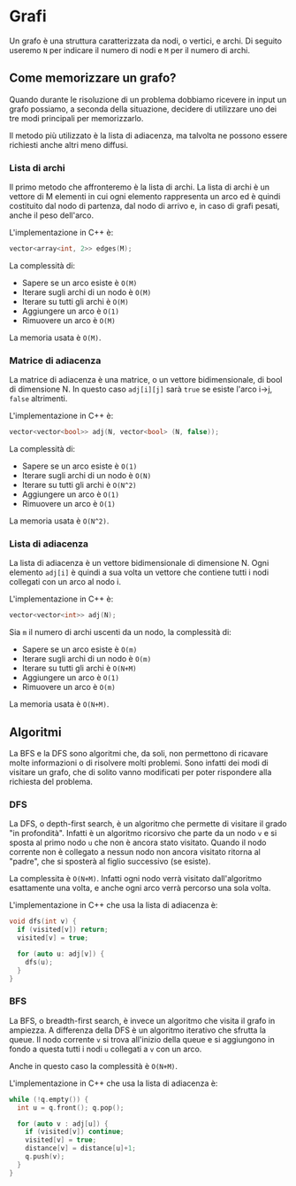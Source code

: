 # Grafi
Un grafo è una struttura caratterizzata da nodi, o vertici, e archi. Di seguito useremo ```N``` per indicare il numero di nodi e ```M``` per il numero di archi.

## Come memorizzare un grafo?
Quando durante le risoluzione di un problema dobbiamo ricevere in input un grafo possiamo, a seconda della situazione, decidere di utilizzare uno dei tre modi principali per memorizzarlo.

Il metodo più utilizzato è la lista di adiacenza, ma talvolta ne possono essere richiesti anche altri meno diffusi.

### Lista di archi
Il primo metodo che affronteremo è la lista di archi. La lista di archi è un vettore di M elementi in cui ogni elemento rappresenta un arco ed è quindi costituito dal nodo di partenza, dal nodo di arrivo e, in caso di grafi pesati, anche il peso dell'arco.

L'implementazione in C++ è:
```cpp
vector<array<int, 2>> edges(M);
```

La complessità di:
 - Sapere se un arco esiste è ```O(M)```
 - Iterare sugli archi di un nodo è ```O(M)```
 - Iterare su tutti gli archi è ```O(M)```
 - Aggiungere un arco è ```O(1)```
 - Rimuovere un arco è ```O(M)```

La memoria usata è ```O(M)```.

### Matrice di adiacenza
La matrice di adiacenza è una matrice, o un vettore bidimensionale, di bool di dimensione N. In questo caso ```adj[i][j]``` sarà ```true``` se esiste l'arco i->j, ```false``` altrimenti.

L'implementazione in C++ è:
```cpp
vector<vector<bool>> adj(N, vector<bool> (N, false));
```

La complessità di:
 - Sapere se un arco esiste è ```O(1)```
 - Iterare sugli archi di un nodo è ```O(N)```
 - Iterare su tutti gli archi è ```O(N^2)```
 - Aggiungere un arco è ```O(1)```
 - Rimuovere un arco è ```O(1)```

La memoria usata è ```O(N^2)```.

### Lista di adiacenza
La lista di adiacenza è un vettore bidimensionale di dimensione N. Ogni elemento  ```adj[i]``` è quindi a sua volta un vettore che contiene tutti i nodi collegati con un arco al nodo i.

L'implementazione in C++ è:
```cpp
vector<vector<int>> adj(N);
```

Sia ```m``` il numero di archi uscenti da un nodo, la complessità di:
 - Sapere se un arco esiste è ```O(m)```
 - Iterare sugli archi di un nodo è ```O(m)```
 - Iterare su tutti gli archi è ```O(N+M)```
 - Aggiungere un arco è ```O(1)```
 - Rimuovere un arco è ```O(m)```

La memoria usata è ```O(N+M)```.

## Algoritmi
La BFS e la DFS sono algoritmi che, da soli, non permettono di ricavare molte informazioni o di risolvere molti problemi. Sono infatti dei modi di visitare un grafo, che di solito vanno modificati per poter rispondere alla richiesta del problema.

### DFS
La DFS, o depth-first search, è un algoritmo che permette di visitare il grado "in profondità". Infatti è un algoritmo ricorsivo che parte da un nodo ```v``` e si sposta al primo nodo ```u``` che non è ancora stato visitato. Quando il nodo corrente non è collegato a nessun nodo non ancora visitato ritorna al "padre", che si sposterà al figlio successivo (se esiste).

La complessita è ```O(N+M)```. Infatti ogni nodo verrà visitato dall'algoritmo esattamente una volta, e anche ogni arco verrà percorso una sola volta.

L'implementazione in C++ che usa la lista di adiacenza è:
```cpp
void dfs(int v) {
  if (visited[v]) return;
  visited[v] = true;

  for (auto u: adj[v]) {
    dfs(u);
  }
}
```

### BFS
La BFS, o breadth-first search, è invece un algoritmo che visita il grafo in ampiezza. A differenza della DFS è un algoritmo iterativo che sfrutta la queue. Il nodo corrente ```v``` si trova all'inizio della queue e si aggiungono in fondo a questa tutti i nodi ```u``` collegati a ```v``` con un arco.

Anche in questo caso la complessità è ```O(N+M)```.

L'implementazione in C++ che usa la lista di adiacenza è:
```cpp
while (!q.empty()) {
  int u = q.front(); q.pop();

  for (auto v : adj[u]) {
    if (visited[v]) continue;
    visited[v] = true;
    distance[v] = distance[u]+1;
    q.push(v);
  }
}
```
